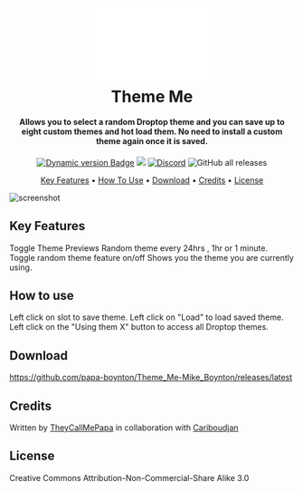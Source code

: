 <h1 align="center">
  <br>
  <a href="#"><img src="Images/Logo.png" alt="Logo" width="200"></a>
  <br>
  Theme Me
  <br>
</h1>

<h4 align="center">Allows you to select a random Droptop theme and you can save up to eight custom themes and hot load them. No need to install a custom theme again once it is saved.</h4>

<p align="center">
  <a href="https://droptopfour.com/community-apps"><img alt="Dynamic version Badge" src="https://img.shields.io/badge/dynamic/json?url=https%3A%2F%2Fraw.githubusercontent.com%2FDroptop-Four%2FGlobalData%2Fmain%2Fdata%2Fcommunity_apps%2Fcommunity_apps.json&query=%24.apps%5B%3F(%40.app.name%20%3D%3D%20'Theme%20Me')%5D.app.version&prefix=v&label=Version&color=43ff64"></a>
  <a href="https://droptopfour.com"><img src="https://img.shields.io/badge/Droptop%20Four%20Website-43ff64"></a>
  <a href="https://droptopfour.com/discord"><img alt="Discord" src="https://img.shields.io/discord/800124057923485728"></a>
  <img alt="GitHub all releases" src="https://img.shields.io/github/downloads/papa-boynton/Theme_Me-Mike_Boynton/total">
</p>

<p align="center">
  <a href="#key-features">Key Features</a> •
  <a href="#how-to-use">How To Use</a> •
  <a href="#download">Download</a> •
  <a href="#credits">Credits</a> •
  <a href="#license">License</a>
</p>

![screenshot](Images/Screenshot.png)

## Key Features
Toggle Theme Previews
Random theme every 24hrs , 1hr or 1 minute.
Toggle random theme feature on/off
Shows you the theme you are currently using.

## How to use
Left click on slot to save theme.  Left click on "Load" to load saved theme. Left click on the "Using them X" button to access all Droptop themes.

## Download
https://github.com/papa-boynton/Theme_Me-Mike_Boynton/releases/latest

## Credits
Written by [TheyCallMePapa](https://github.com/papa-boynton) in collaboration with [Cariboudjan](https://github.com/Droptop-Four/)

## License
Creative Commons Attribution-Non-Commercial-Share Alike 3.0
